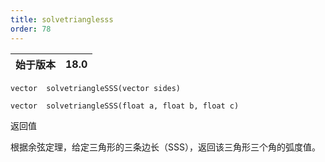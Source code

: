 ```yaml
---
title: solvetrianglesss
order: 78
---
```

| 始于版本 | 18.0 |
| --- | --- |

`vector  solvetriangleSSS(vector sides)`

`vector  solvetriangleSSS(float a, float b, float c)`

返回值

根据余弦定理，给定三角形的三条边长（SSS），返回该三角形三个角的弧度值。

